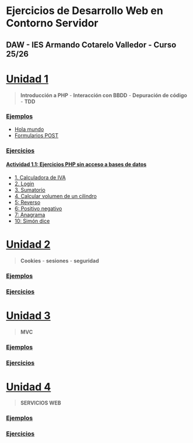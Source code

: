 # Ejercicios de Desarrollo Web en Contorno Servidor
## DAW - IES Armando Cotarelo Valledor - Curso 25/26
# [Unidad 1](UD1)
 > **Introducción a PHP** - **Interacción con BBDD** - **Depuración de código** - **TDD**
 
### [Ejemplos](UD1/Ejemplos)
* [Hola mundo](UD1/Ejemplos/hola_mundo.php)
* [Formularios POST](UD1/Ejemplos/formulario.php)

### [Ejercicios](UD1/Ejercicios)
#### [Actividad 1.1: Ejercicios PHP sin acceso a bases de datos](UD1/Ejercicios/1_1)
* [1. Calculadora de IVA](UD1/Ejercicios/1_1/e01.php)
* [2. Login](UD1/Ejercicios/1_1/e02.php)
* [3. Sumatorio](UD1/Ejercicios/1_1/e03.php)
* [4. Calcular volumen de un cilindro](UD1/Ejercicios/1_1/e04.php)
* [5: Reverso](UD1/Ejercicios/1_1/e05.php)
* [6: Positivo negativo](UD1/Ejercicios/1_1/e06.php)
* [7: Anagrama](UD1/Ejercicios/1_1/e07.php)
* [10: Simón dice](UD1/Ejercicios/1_1/e10.php)

# [Unidad 2](UD2)
 > **Cookies** - **sesiones** - **seguridad**
 
### [Ejemplos](UD2/Ejemplos)


### [Ejercicios](UD2/Ejercicios)


# [Unidad 3](UD3)
 > **MVC**
 
### [Ejemplos](UD3/Ejemplos)


### [Ejercicios](UD3/Ejercicios)


# [Unidad 4](UD4)
 > **SERVICIOS WEB**
 
### [Ejemplos](UD4/Ejemplos)

### [Ejercicios](UD4/Ejercicios)
